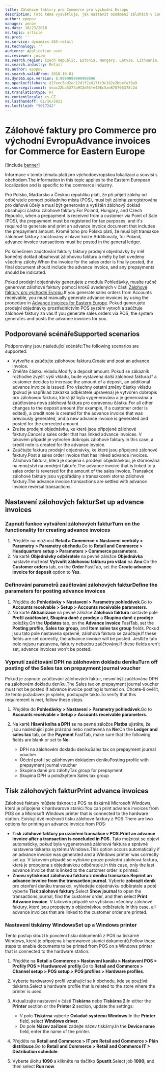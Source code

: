```yaml
---
title: Zálohové faktury pro Commerce pro východní Evropu
description: Toto téma vysvětluje, jak nastavit oznámení zálohách v Commerce pro východní Evropu.
author: epopov
manager: annbe
ms.date: 10/23/2018
ms.topic: article
ms.prod: ''
ms.service: dynamics-365-retail
ms.technology: ''
audience: Application user
ms.reviewer: josaw
ms.search.region: Czech Republic, Estonia, Hungary, Latvia, Lithuania, Poland, Russia
ms.search.industry: Retail
ms.author: epopov
ms.search.validFrom: 2018-10-01
ms.dyn365.ops.version: 8.0999999999999996
ms.openlocfilehash: d27eec5ad2ec12d1f2e617fc3e182e2bbefa39a9
ms.sourcegitcommit: deac22ba5377a912d93fe408c5ae875706378c2d
ms.translationtype: HT
ms.contentlocale: cs-CZ
ms.lasthandoff: 01/16/2021
ms.locfileid: "5017242"
---
```

# <a name="advance-invoices-for-commerce-for-eastern-europe"></a><span data-ttu-id="26171-103">Zálohové faktury pro Commerce pro východní Evropu</span><span class="sxs-lookup"><span data-stu-id="26171-103">Advance invoices for Commerce for Eastern Europe</span></span>

[!include [banner](../includes/banner.md)]

<span data-ttu-id="26171-104">Informace v tomto tématu platí pro východoevropskou lokalizaci a souvisí s obchodem.</span><span class="sxs-lookup"><span data-stu-id="26171-104">The information in this topic applies to the Eastern European localization and is specific to the commerce industry.</span></span>

<span data-ttu-id="26171-105">Pro Polsko, Maďarsko a Českou republiku platí, že při přijetí zálohy od odběratele pomocí pokladního místa (POS), musí být záloha zaregistrována pro daňové účely a musí být generován a vytištěn zálohový doklad obsahující částku zálohové faktury.</span><span class="sxs-lookup"><span data-stu-id="26171-105">For Poland, Hungary, and Czech Republic, when a prepayment is received from a customer via Point of Sale (POS), the prepayment must be registered for tax purposes, and it's required to generate and print an advance invoice document that includes the prepayment amount.</span></span> <span data-ttu-id="26171-106">Kromě toho pro Polsko platí, že musí být transakce zálohové faktury zaúčtovány v hlavní knize.</span><span class="sxs-lookup"><span data-stu-id="26171-106">Additionally, for Poland, advance invoice transactions must be posted in the general ledger.</span></span>

<span data-ttu-id="26171-107">Po konečném zaúčtování faktury faktury prodejní objednávky by měl konečný doklad obsahovat zálohovou fakturu a měly by být uvedeny všechny zálohy.</span><span class="sxs-lookup"><span data-stu-id="26171-107">When the invoice for the sales order is finally posted, the final document should include the advance invoice, and any prepayments should be indicated.</span></span>

<span data-ttu-id="26171-108">Pokud prodejní objednávky generujete z modulu Pohledávky, musíte ručně generovat zálohové faktury pomocí kroků uvedených v části [Zálohové faktury pro východní Evropu](https://docs.microsoft.com/dynamics365/unified-operations/financials/localizations/emea-advance-invoice).</span><span class="sxs-lookup"><span data-stu-id="26171-108">If you generate sales orders from Accounts receivable, you must manually generate advance invoices by using the procedure in [Advance invoices for Eastern Europe](https://docs.microsoft.com/dynamics365/unified-operations/financials/localizations/emea-advance-invoice).</span></span> <span data-ttu-id="26171-109">Pokud generujete prodejní objednávky prostřednictvím POS systém vytvoří a zaúčtuje zálohové faktury za vás.</span><span class="sxs-lookup"><span data-stu-id="26171-109">If you generate sales orders via POS, the system generates and posts the advance invoices for you.</span></span>

## <a name="supported-scenarios"></a><span data-ttu-id="26171-110">Podporované scénáře</span><span class="sxs-lookup"><span data-stu-id="26171-110">Supported scenarios</span></span>

<span data-ttu-id="26171-111">Podporovány jsou následující scénáře:</span><span class="sxs-lookup"><span data-stu-id="26171-111">The following scenarios are supported:</span></span>

- <span data-ttu-id="26171-112">Vytvořte a zaúčtujte zálohovou fakturu.</span><span class="sxs-lookup"><span data-stu-id="26171-112">Create and post an advance invoice.</span></span>
- <span data-ttu-id="26171-113">Změňte částku vkladu.</span><span class="sxs-lookup"><span data-stu-id="26171-113">Modify a deposit amount.</span></span> <span data-ttu-id="26171-114">Pokud se zákazník rozhodne zvýšit výši vkladu, bude vystavena další zálohová faktura.</span><span class="sxs-lookup"><span data-stu-id="26171-114">If a customer decides to increase the amount of a deposit, an additional advance invoice is issued.</span></span> <span data-ttu-id="26171-115">Pro všechny ostatní změny částky vkladu (pokud je například zakázka odběratele upravena) je vytvořen dobropis pro zálohovou fakturu, která již byla vygenerována a je generována a zaúčtována nová zálohová faktura pro opravenou částku.</span><span class="sxs-lookup"><span data-stu-id="26171-115">For all other changes to the deposit amount (for example, if a customer order is edited), a credit note is created for the advance invoice that was previously generated, and a new advance invoice is generated and posted for the corrected amount.</span></span>
- <span data-ttu-id="26171-116">Zrušte prodejní objednávku, ke které jsou připojené zálohové faktury.</span><span class="sxs-lookup"><span data-stu-id="26171-116">Cancel a sales order that has linked advance invoices.</span></span> <span data-ttu-id="26171-117">V takovém případě je vytvořen dobropis zálohové faktury.</span><span class="sxs-lookup"><span data-stu-id="26171-117">In this case, a credit note is created for the advance invoice.</span></span>
- <span data-ttu-id="26171-118">Zaúčtujte fakturu prodejní objednávky, ke které jsou připojené zálohové faktury.</span><span class="sxs-lookup"><span data-stu-id="26171-118">Post a sales order invoice that has linked advance invoices.</span></span> <span data-ttu-id="26171-119">Zálohová faktura, která je spojena s prodejní objednávkou, je stornována na množství na prodejní faktuře.</span><span class="sxs-lookup"><span data-stu-id="26171-119">The advance invoice that is linked to a sales order is reversed for the amount of the sales invoice.</span></span> <span data-ttu-id="26171-120">Transakce zálohové faktury jsou vypořádány s transakcemi storna zálohové faktury.</span><span class="sxs-lookup"><span data-stu-id="26171-120">The advance invoice transactions are settled with advance invoice reversal transactions.</span></span>

## <a name="set-up-advance-invoices"></a><span data-ttu-id="26171-121">Nastavení zálohových faktur</span><span class="sxs-lookup"><span data-stu-id="26171-121">Set up advance invoices</span></span>

### <a name="turn-on-the-functionality-for-creating-advance-invoices"></a><span data-ttu-id="26171-122">Zapnutí funkce vytváření zálohových faktur</span><span class="sxs-lookup"><span data-stu-id="26171-122">Turn on the functionality for creating advance invoices</span></span>

1. <span data-ttu-id="26171-123">Přejděte na možnost **Retail a Commerce \> Nastavení centrály \> Parametry \> Parametry obchodu**.</span><span class="sxs-lookup"><span data-stu-id="26171-123">Go to **Retail and Commerce \> Headquarters setup \> Parameters \> Commerce parameters**.</span></span>
2. <span data-ttu-id="26171-124">Na kartě **Objednávky odběratele** na pevné záložce **Objednávka** nastavte možnost **Vytvořit zálohovou fakturu pro vklad** na **Ano**.</span><span class="sxs-lookup"><span data-stu-id="26171-124">On the **Customer orders** tab, on the **Order** FastTab, set the **Create advance invoice for deposit** option to **Yes**.</span></span>

### <a name="define-the-parameters-for-posting-advance-invoices"></a><span data-ttu-id="26171-125">Definování parametrů zaúčtování zálohových faktur</span><span class="sxs-lookup"><span data-stu-id="26171-125">Define the parameters for posting advance invoices</span></span>

1. <span data-ttu-id="26171-126">Přejděte do **Pohledávky \> Nastavení \> Parametry pohledávek**.</span><span class="sxs-lookup"><span data-stu-id="26171-126">Go to **Accounts receivable \> Setup \> Accounts receivable parameters**.</span></span>
2. <span data-ttu-id="26171-127">Na kartě **Aktualizace** na pevné záložce **Zálohová faktura** nastavte pole **Profil zaúčtování**, **Skupina daně z prodeje** a **Skupina daně z prodeje** položky.</span><span class="sxs-lookup"><span data-stu-id="26171-127">On the **Updates** tab, on the **Advance invoice** FastTab, set the **Posting profile**, **Sales tax group**, and **Item sales tax group** fields.</span></span> <span data-ttu-id="26171-128">Pokud jsou tato pole nastavena správně, zálohová faktura se zaúčtuje.</span><span class="sxs-lookup"><span data-stu-id="26171-128">If these fields are set correctly, the advance invoice will be posted.</span></span> <span data-ttu-id="26171-129">Jestliže tato pole nejsou nastavena, faktury nebudou zaúčtovány.</span><span class="sxs-lookup"><span data-stu-id="26171-129">If these fields aren't set, advance invoices won't be posted.</span></span>

### <a name="turn-off-posting-of-the-sales-tax-on-prepayment-journal-voucher"></a><span data-ttu-id="26171-130">Vypnutí zaúčtování DPH na zálohovém dokladu deníku</span><span class="sxs-lookup"><span data-stu-id="26171-130">Turn off posting of the Sales tax on prepayment journal voucher</span></span>

<span data-ttu-id="26171-131">Pokud je zapnuto zaúčtování zálohových faktur, nesmí být zaúčtována DPH na zálohovém dokladu deníku.</span><span class="sxs-lookup"><span data-stu-id="26171-131">The Sales tax on prepayment journal voucher must not be posted if advance invoice posting is turned on.</span></span> <span data-ttu-id="26171-132">Chcete-li ověřit, že tento požadavek je splněn, postupujte takto.</span><span class="sxs-lookup"><span data-stu-id="26171-132">To verify that this requirement is met, follow these steps.</span></span>

1. <span data-ttu-id="26171-133">Přejděte do **Pohledávky \> Nastavení \> Parametry pohledávek**.</span><span class="sxs-lookup"><span data-stu-id="26171-133">Go to **Accounts receivable \> Setup \> Accounts receivable parameters**.</span></span>
2. <span data-ttu-id="26171-134">Na kartě **Hlavní kniha a DPH** se na pevné záložce **Platba** ujistěte, že jsou následující pole prázdná nebo nastavená na **Ne**:</span><span class="sxs-lookup"><span data-stu-id="26171-134">On the **Ledger and sales tax** tab, on the **Payment** FastTab, make sure that the following fields are blank or set to **No**:</span></span>

    - <span data-ttu-id="26171-135">DPH na zálohovém dokladu deníku</span><span class="sxs-lookup"><span data-stu-id="26171-135">Sales tax on prepayment journal voucher</span></span>
    - <span data-ttu-id="26171-136">Účetní profil se zálohovým dokladem deníku</span><span class="sxs-lookup"><span data-stu-id="26171-136">Posting profile with prepayment journal voucher</span></span>
    - <span data-ttu-id="26171-137">Skupina daně pro zálohy</span><span class="sxs-lookup"><span data-stu-id="26171-137">Tax group for prepayment</span></span>
    - <span data-ttu-id="26171-138">Skupina DPH u položky</span><span class="sxs-lookup"><span data-stu-id="26171-138">Item Sales tax group</span></span>

## <a name="print-advance-invoices"></a><span data-ttu-id="26171-139">Tisk zálohových faktur</span><span class="sxs-lookup"><span data-stu-id="26171-139">Print advance invoices</span></span>

<span data-ttu-id="26171-140">Zálohové faktury můžete tisknout z POS na tiskárně Microsoft Windows, která je připojena k hardwarové stanici.</span><span class="sxs-lookup"><span data-stu-id="26171-140">You can print advance invoices from POS on a Microsoft Windows printer that is connected to the hardware station.</span></span> <span data-ttu-id="26171-141">Existují dvě možnosti tisku zálohové faktury z POS:</span><span class="sxs-lookup"><span data-stu-id="26171-141">There are two options for printing an advance invoice from POS:</span></span>

- <span data-ttu-id="26171-142">**Tisk zálohové faktury po uzavření transakce v POS.**</span><span class="sxs-lookup"><span data-stu-id="26171-142">**Print an advance invoice after a transaction is concluded in POS.**</span></span> <span data-ttu-id="26171-143">Tato možnost se objeví automaticky, pokud byla vygenerovaná zálohová faktura a správně nastavena tiskárna systému Windows.</span><span class="sxs-lookup"><span data-stu-id="26171-143">This option occurs automatically if an advance invoice was generated and a Windows printer was correctly set up.</span></span> <span data-ttu-id="26171-144">V takovém případě se vytiskne pouze poslední zálohová faktura, která je propojena s objednávkou odběratele.</span><span class="sxs-lookup"><span data-stu-id="26171-144">In this case, only the last advance invoice that is linked to the customer order is printed.</span></span>
- <span data-ttu-id="26171-145">**Znovu vytisknout zálohovou fakturu z deníku transakce.**</span><span class="sxs-lookup"><span data-stu-id="26171-145">**Reprint an advance invoice from the transaction journal.**</span></span> <span data-ttu-id="26171-146">Vyberte **zobrazit deník** pro otevření deníku transakcí, vyhledejte objednávku odběratele a poté vyberte **Tisk zálohové faktury**.</span><span class="sxs-lookup"><span data-stu-id="26171-146">Select **Show journal** to open the transactions journal, find the customer order, and then select **Print Advance invoice**.</span></span> <span data-ttu-id="26171-147">V takovém případě se vytisknou všechny zálohové faktury, které jsou propojeny s objednávkou odběratele.</span><span class="sxs-lookup"><span data-stu-id="26171-147">In this case, all advance invoices that are linked to the customer order are printed.</span></span>

### <a name="set-up-a-windows-printer"></a><span data-ttu-id="26171-148">Nastavení tiskárny Windows</span><span class="sxs-lookup"><span data-stu-id="26171-148">Set up a Windows printer</span></span>

<span data-ttu-id="26171-149">Tento postup slouží k povolení tisku dokumentů z POS na tiskárně Windows, která je připojena k hardwarové stanici dokumentů.</span><span class="sxs-lookup"><span data-stu-id="26171-149">Follow these steps to enable documents to be printed from POS on a Windows printer that is connected to the hardware station.</span></span>

1. <span data-ttu-id="26171-150">Přejděte na **Retail a Commerce \> Nastavení kanálu \> Nastavení POS \> Profily POS \> Hardwarové profily**.</span><span class="sxs-lookup"><span data-stu-id="26171-150">Go to **Retail and Commerce \> Channel setup \> POS setup \> POS profiles \> Hardware profiles**.</span></span>
2. <span data-ttu-id="26171-151">Vyberte hardwarový profil vztahující se k obchodu, kde se používá tiskárna.</span><span class="sxs-lookup"><span data-stu-id="26171-151">Select a hardware profile that is related to the store where the printer is used.</span></span>
3. <span data-ttu-id="26171-152">Aktualizujte nastavení v části **Tiskárna** nebo **Tiskárna 2**:</span><span class="sxs-lookup"><span data-stu-id="26171-152">In either the **Printer** section or the **Printer 2** section, update the settings:</span></span>

    - <span data-ttu-id="26171-153">V polo **Tiskárna** vyberte **Ovladač systému Windows**.</span><span class="sxs-lookup"><span data-stu-id="26171-153">In the **Printer** field, select **Windows driver**.</span></span>
    - <span data-ttu-id="26171-154">Do pole **Název zařízení** zadejte název tiskárny.</span><span class="sxs-lookup"><span data-stu-id="26171-154">In the **Device name** field, enter the name of the printer.</span></span>

4. <span data-ttu-id="26171-155">Přejděte na **Retail and Commerce \> IT pro Retail and Commerce \> Plán distribuce**.</span><span class="sxs-lookup"><span data-stu-id="26171-155">Go to **Retail and Commerce \> Retail and Commerce IT \> Distribution schedule**.</span></span>
5. <span data-ttu-id="26171-156">Vyberte úlohu **1090** a klikněte na tlačítko **Spustit**.</span><span class="sxs-lookup"><span data-stu-id="26171-156">Select job **1090**, and then select **Run now**.</span></span>

